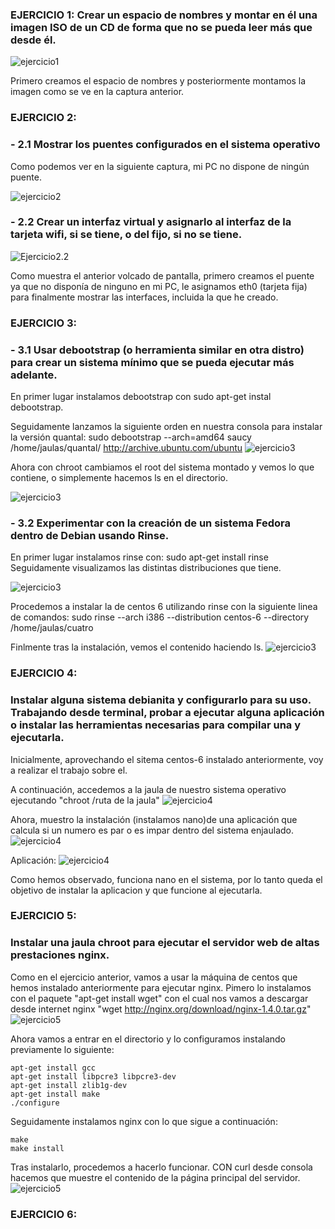 ### EJERCICIO 1: Crear un espacio de nombres y montar en él una imagen ISO de un CD de forma que no se pueda leer más que desde él. 
![ejercicio1](https://dl.dropbox.com/s/hd225cfgfwz8iyp/ejercicio1IV2.png)

Primero creamos el espacio de nombres y posteriormente montamos la imagen como se ve en la captura anterior.

### EJERCICIO 2: 
### - 2.1 Mostrar los puentes configurados en el sistema operativo
Como podemos ver en la siguiente captura, mi PC no dispone de ningún puente.

![ejercicio2](https://dl.dropbox.com/s/nj7ka6i41b1qkuw/ejercicio2IV2.png)

### - 2.2 Crear un interfaz virtual y asignarlo al interfaz de la tarjeta wifi, si se tiene, o del fijo, si no se tiene.
![Ejercicio2.2](https://dl.dropbox.com/s/y1r2blz6hwmaeei/ejercicio2.2IV2.png)

Como muestra el anterior volcado de pantalla, primero creamos el puente ya que no disponía de ninguno en mi PC, le asignamos eth0 (tarjeta fija) para finalmente mostrar las interfaces, incluida la que he creado.


### EJERCICIO 3:
### - 3.1 Usar debootstrap (o herramienta similar en otra distro) para crear un sistema mínimo que se pueda ejecutar más adelante.
En primer lugar instalamos debootstrap con sudo apt-get instal debootstrap.

Seguidamente lanzamos la siguiente orden en nuestra consola para instalar la versión quantal: sudo debootstrap --arch=amd64 saucy /home/jaulas/quantal/ http://archive.ubuntu.com/ubuntu
![ejercicio3](https://dl.dropbox.com/s/8yuz8ib9xc2tpfp/tema2.png)

Ahora con chroot cambiamos el root del sistema montado y vemos lo que contiene, o simplemente hacemos ls en el directorio.

![ejercicio3](https://dl.dropbox.com/s/je8xqdj71rutnes/tema2.1.png)


### - 3.2 Experimentar con la creación de un sistema Fedora dentro de Debian usando Rinse.
En primer lugar instalamos rinse con:
sudo apt-get install rinse
Seguidamente visualizamos las distintas distribuciones que tiene.

![ejercicio3](https://dl.dropbox.com/s/je2tniqkq9o5ud5/e.png)

Procedemos a instalar la de centos 6 utilizando rinse con la siguiente linea de comandos:
sudo rinse --arch i386 --distribution centos-6 --directory /home/jaulas/cuatro

Finlmente tras la instalación, vemos el contenido haciendo ls.
![ejercicio3](https://dl.dropbox.com/s/40iyd1jfar7i3v7/centos.png)


### EJERCICIO 4:
### Instalar alguna sistema debianita y configurarlo para su uso. Trabajando desde terminal, probar a ejecutar alguna aplicación o instalar las herramientas necesarias para compilar una y ejecutarla.
Inicialmente, aprovechando el sitema centos-6 instalado anteriormente, voy a realizar el trabajo sobre el.

A continuación, accedemos a la jaula de nuestro sistema operativo ejecutando "chroot /ruta de la jaula"
![ejercicio4](https://dl.dropbox.com/s/c90rrbdg5t3947k/ejj.png)

Ahora, muestro la instalación (instalamos nano)de una aplicación que calcula si un numero es par o es impar dentro del sistema enjaulado.
![ejercicio4](https://dl.dropbox.com/s/uudt48kmd7lpskx/nano.png)

Aplicación:
![ejercicio4](https://dl.dropbox.com/s/8bi6tnu0qz23fp7/parimpar.png)

Como hemos observado, funciona nano en el sistema, por lo tanto queda el objetivo de instalar la aplicacion y que funcione al ejecutarla.

### EJERCICIO 5:
### Instalar una jaula chroot para ejecutar el servidor web de altas prestaciones nginx.

Como en el ejercicio anterior, vamos a usar la máquina de centos que hemos instalado anteriormente para ejecutar nginx.
Pimero lo instalamos con el paquete "apt-get install wget" con el cual nos vamos a descargar desde internet nginx "wget http://nginx.org/download/nginx-1.4.0.tar.gz"
![ejercicio5](https://dl.dropbox.com/s/diz9fwr7rv7t0sx/nginx.png)

Ahora vamos a entrar en el directorio y lo configuramos instalando previamente lo siguiente:

    apt-get install gcc 
    apt-get install libpcre3 libpcre3-dev
    apt-get install zlib1g-dev
    apt-get install make
    ./configure

Seguidamente instalamos nginx con lo que sigue a continuación:

    make
    make install

Tras instalarlo, procedemos a hacerlo funcionar. CON curl desde consola hacemos que muestre el contenido de la página principal del servidor.
![ejercicio5](https://dl..dropbox.com/s/m4p0f8p4571sp7q/ngi.png)


### EJERCICIO 6:
###



